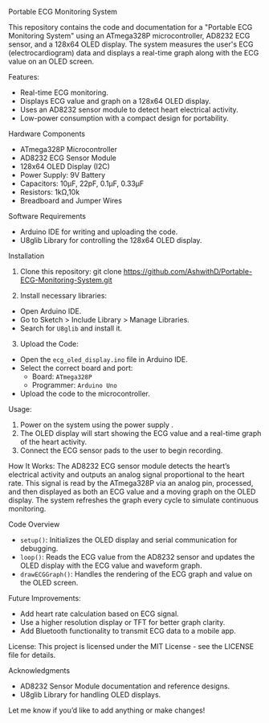  Portable ECG Monitoring System

This repository contains the code and documentation for a  "Portable ECG Monitoring System" using an ATmega328P microcontroller, AD8232 ECG sensor, and a 128x64 OLED display.
The system measures the user's ECG (electrocardiogram) data and displays a real-time graph along with the ECG value on an OLED screen.

Features:
- Real-time ECG monitoring.
- Displays ECG value and graph on a 128x64 OLED display.
- Uses an AD8232 sensor module to detect heart electrical activity.
- Low-power consumption with a compact design for portability.

Hardware Components
- ATmega328P Microcontroller
- AD8232 ECG Sensor Module
- 128x64 OLED Display (I2C)
- Power Supply: 9V Battery 
- Capacitors: 10µF, 22pF, 0.1µF, 0.33µF
- Resistors: 1kΩ,10k
- Breadboard and Jumper Wires

Software Requirements
- Arduino IDE for writing and uploading the code.
- U8glib Library for controlling the 128x64 OLED display.

 Installation
1. Clone this repository:
git clone https://github.com/AshwithD/Portable-ECG-Monitoring-System.git

2. Install necessary libraries:
- Open Arduino IDE.
- Go to Sketch > Include Library > Manage Libraries.
- Search for `U8glib` and install it.

3. Upload the Code:
- Open the `ecg_oled_display.ino` file in Arduino IDE.
- Select the correct board and port:
  - Board: `ATmega328P`
  - Programmer: `Arduino Uno` 
- Upload the code to the microcontroller.

 Usage:
1. Power on the system using the power supply .
2. The OLED display will start showing the ECG value and a real-time graph of the heart activity.
3. Connect the ECG sensor pads to the user to begin recording.

 How It Works:
The AD8232 ECG sensor module detects the heart’s electrical activity and outputs an analog signal proportional to the heart rate. 
This signal is read by the ATmega328P via an analog pin, processed, and then displayed as both an ECG value and a moving graph on the OLED display.
The system refreshes the graph every cycle to simulate continuous monitoring.

Code Overview

- `setup()`: Initializes the OLED display and serial communication for debugging.
- `loop()`: Reads the ECG value from the AD8232 sensor and updates the OLED display with the ECG value and waveform graph.
- `drawECGGraph()`: Handles the rendering of the ECG graph and value on the OLED screen.

 Future Improvements:
- Add heart rate calculation based on ECG signal.
- Use a higher resolution display or TFT for better graph clarity.
- Add Bluetooth functionality to transmit ECG data to a mobile app.

License:
This project is licensed under the MIT License - see the LICENSE file for details.

Acknowledgments
- AD8232 Sensor Module documentation and reference designs.
- U8glib Library for handling OLED displays.


Let me know if you’d like to add anything or make changes!
